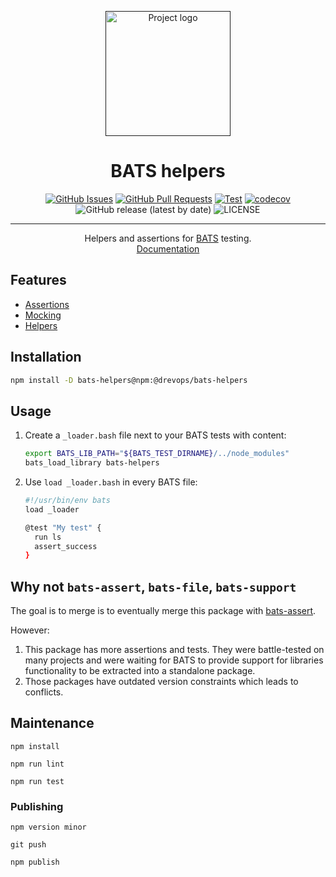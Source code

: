<p align="center">
  <a href="" rel="noopener">
 <img width=200px height=200px src="https://placehold.jp/000000/ffffff/200x200.png?text=BATS%20helpers&css=%7B%22border-radius%22%3A%22%20100px%22%7D" alt="Project logo"></a>
</p>

<h1 align="center">BATS helpers</h1>

<div align="center">

[![GitHub Issues](https://img.shields.io/github/issues/drevops/bats-helpers.svg)](https://github.com/drevops/bats-helpers/issues)
[![GitHub Pull Requests](https://img.shields.io/github/issues-pr/drevops/bats-helpers.svg)](https://github.com/drevops/bats-helpers/pulls)
[![Test](https://github.com/drevops/bats-helpers/actions/workflows/test.yml/badge.svg)](https://github.com/drevops/bats-helpers/actions/workflows/test.yml)
[![codecov](https://codecov.io/gh/drevops/bats-helpers/graph/badge.svg?token=O0ZYROWCCK)](https://codecov.io/gh/drevops/bats-helpers)
![GitHub release (latest by date)](https://img.shields.io/github/v/release/drevops/bats-helpers)
![LICENSE](https://img.shields.io/github/license/drevops/bats-helpers)
</div>

---

<p align="center"> Helpers and assertions for <a href="https://github.com/bats-core/bats-core">BATS</a> testing.
    <br>
   <a href="https://behat-helpers.drevops.com">Documentation</a>  
</p>

## Features

- [Assertions](docs/assertions.md)
- [Mocking](docs/mocking.md)
- [Helpers](docs/helpers.md)

## Installation

```bash
npm install -D bats-helpers@npm:@drevops/bats-helpers
```

## Usage

1. Create a `_loader.bash` file next to your BATS tests with content:

   ```bash
   export BATS_LIB_PATH="${BATS_TEST_DIRNAME}/../node_modules"
   bats_load_library bats-helpers
   ```

2. Use `load _loader.bash` in every BATS file:

   ```bash
   #!/usr/bin/env bats
   load _loader

   @test "My test" {
     run ls
     assert_success
   }
   ```

## Why not `bats-assert`, `bats-file`, `bats-support`

The goal is to merge is to eventually merge this package with [bats-assert](https://github.com/bats-core/bats-assert).

However:
1. This package has more assertions and tests. They were battle-tested on many
   projects and were waiting for BATS to provide support for libraries
   functionality to be extracted into a standalone package.
2. Those packages have outdated version constraints which leads to conflicts.

## Maintenance

    npm install

    npm run lint

    npm run test

### Publishing

    npm version minor

    git push

    npm publish
